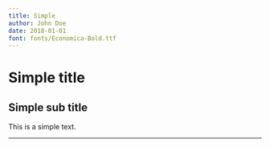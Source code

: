 ```yaml
---
title: Simple
author: John Doe
date: 2018-01-01
font: fonts/Economica-Bold.ttf
---
```


# Simple title
## Simple sub title
This is a simple text.

---
